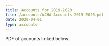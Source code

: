 ```yaml
---
title: Accounts for 2019-2020
file: /accounts/ACHA-Accounts-2019-2020.pdf
date: 2020-04-01
type: accounts
---
```


PDF of accounts linked below.
